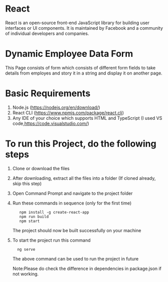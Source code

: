 # React 
React is an open-source front-end JavaScript library for building user interfaces or UI components. It is maintained by Facebook and a community of individual developers and companies. 

# Dynamic Employee Data Form

This Page consists of form which consists of different form fields to take details from employes and story it in a string and display it on another page.

# Basic Requirements

1. Node.js (https://nodejs.org/en/download/)
2. React CLI (https://www.npmjs.com/package/react.cli)
3. Any IDE of your choice which supports HTML and TypeScript (I used VS code,https://code.visualstudio.com/)

# To run this Project, do the following steps

1. Clone or download the files
2. After downloading, extract all the files into a folder (If cloned already, skip this step)
3. Open Command Prompt and navigate to the project folder
4. Run these commands in sequence (only for the first time)

          npm install -g create-react-app
          npm run build
          npm start
 
    The project should now be built successfully on your machine

 5. To start the project run this command 

          ng serve

    The above command can be used to run the project in future 
	
	Note:Please do check the difference in dependencies in package.json if not working.
